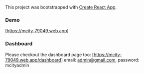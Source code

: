 This project was bootstrapped with [Create React App](https://github.com/facebook/create-react-app).

### Demo
[https://mcity-79049.web.app]

### Dashboard
Please checkout the dashboard page too: [https://mcity-79049.web.app/dashboard]
email: admin@gmail.com, password: mcityadmin
